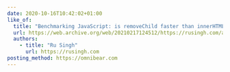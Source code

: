 ```yaml
---
date: 2020-10-16T10:42:02+01:00
like_of:
  title: "Benchmarking JavaScript: is removeChild faster than innerHTML given thousands of DOM elements?"
  url: https://web.archive.org/web/20210217124512/https://rusingh.com/articles/2020/10/16/javascript-benchmark-removechild-vs-innerhtml/
  authors:
    - title: "Ru Singh"
      url: https://rusingh.com
posting_method: https://omnibear.com
---
```

